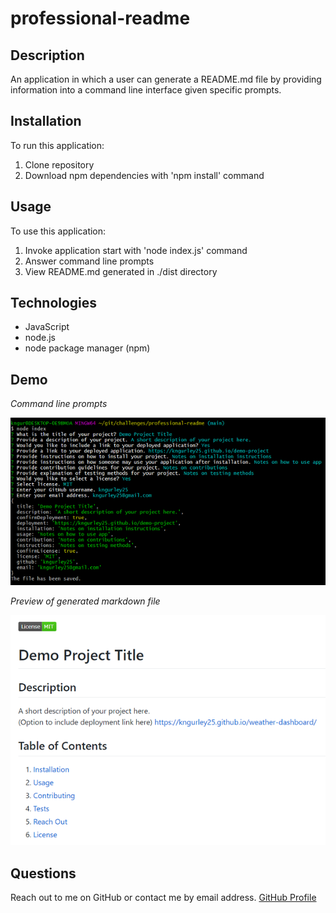 # professional-readme

## Description
An application in which a user can generate a README.md file by providing information into a command line interface given specific prompts.

## Installation
To run this application:
1. Clone repository
1. Download npm dependencies with 'npm install' command

## Usage
To use this application:
1. Invoke application start with 'node index.js' command
1. Answer command line prompts
1. View README.md generated in ./dist directory

## Technologies
- JavaScript
- node.js
- node package manager (npm)

## Demo
*Command line prompts*

![Demo](./assets/images/node-index.PNG)

*Preview of generated markdown file*

![readme](./assets/images/readme.PNG)


## Questions
Reach out to me on GitHub or contact me by email address. 
[GitHub Profile](https://github.com/kngurley25)
